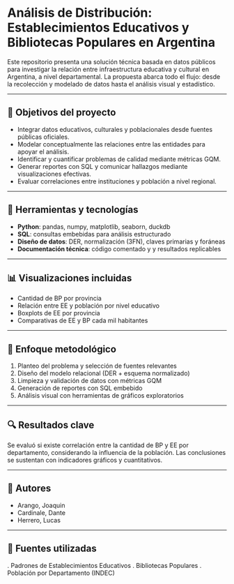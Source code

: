 # Análisis de Distribución: Establecimientos Educativos y Bibliotecas Populares en Argentina

Este repositorio presenta una solución técnica basada en datos públicos para investigar la relación entre infraestructura educativa y cultural en Argentina, a nivel departamental. La propuesta abarca todo el flujo: desde la recolección y modelado de datos hasta el análisis visual y estadístico.

---

## 🎯 Objetivos del proyecto

- Integrar datos educativos, culturales y poblacionales desde fuentes públicas oficiales.
- Modelar conceptualmente las relaciones entre las entidades para apoyar el análisis.
- Identificar y cuantificar problemas de calidad mediante métricas GQM.
- Generar reportes con SQL y comunicar hallazgos mediante visualizaciones efectivas.
- Evaluar correlaciones entre instituciones y población a nivel regional.

---

## 🧰 Herramientas y tecnologías

- **Python**: pandas, numpy, matplotlib, seaborn, duckdb
- **SQL**: consultas embebidas para análisis estructurado
- **Diseño de datos**: DER, normalización (3FN), claves primarias y foráneas
- **Documentación técnica**: código comentado y y resultados replicables

---

## 📊 Visualizaciones incluidas

- Cantidad de BP por provincia
- Relación entre EE y población por nivel educativo
- Boxplots de EE por provincia
- Comparativas de EE y BP cada mil habitantes

---

## 🧠 Enfoque metodológico

1. Planteo del problema y selección de fuentes relevantes
2. Diseño del modelo relacional (DER + esquema normalizado)
3. Limpieza y validación de datos con métricas GQM
4. Generación de reportes con SQL embebido
5. Análisis visual con herramientas de gráficos exploratorios

---

## 🔍 Resultados clave
Se evaluó si existe correlación entre la cantidad de BP y EE por departamento, considerando la influencia de la población. Las conclusiones se sustentan con indicadores gráficos y cuantitativos.

---

## 👥 Autores
- Arango, Joaquin
- Cardinale, Dante
- Herrero, Lucas

---

## 🔗 Fuentes utilizadas
. Padrones de Establecimientos Educativos
. Bibliotecas Populares
. Población por Departamento (INDEC)
